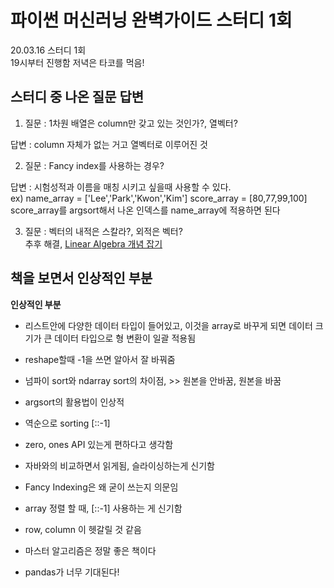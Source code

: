 # 파이썬 머신러닝 완벽가이드 스터디 1회
20.03.16 스터디 1회   
19시부터 진행함 
저녁은 타코를 먹음!

## 스터디 중 나온 질문 답변
1. 질문 : 1차원 배열은 column만 갖고 있는 것인가?, 열벡터? 

 답변 : column 자체가 없는 거고 열벡터로 이루어진 것

2. 질문 : Fancy index를 사용하는 경우?

 답변 : 시험성적과 이름을 매칭 시키고 싶을때 사용할 수 있다.  
ex) name_array = ['Lee','Park','Kwon','Kim']
score_array = [80,77,99,100]
score_array를 argsort해서 나온 인덱스를 name_array에 적용하면 된다

3. 질문 : 벡터의 내적은 스칼라?, 외적은 벡터?  
   추후 해결, [Linear Algebra 개념 잡기](https://www.youtube.com/watch?v=fNk_zzaMoSs&list=PLZHQObOWTQDPD3MizzM2xVFitgF8hE_ab)

## 책을 보면서 인상적인 부분
**인상적인 부분**
 
- 리스트안에 다양한 데이터 타입이 들어있고, 이것을 array로 바꾸게 되면
데이터 크기가 큰 데이터 타입으로 형 변환이 일괄 적용됨

- reshape할때 -1을 쓰면 알아서 잘 바꿔줌

- 넘파이 sort와 ndarray sort의 차이점, >> 원본을 안바꿈, 원본을 바꿈

- argsort의 활용법이 인상적

- 역순으로 sorting [::-1]

- zero, ones API 있는게 편하다고 생각함

- 자바와의 비교하면서 읽게됨, 슬라이싱하는게 신기함
- Fancy Indexing은 왜 굳이 쓰는지 의문임
- array 정렬 할 때, [::-1] 사용하는 게 신기함
- row, column 이 헷갈릴 것 같음
- 마스터 알고리즘은 정말 좋은 책이다
- pandas가 너무 기대된다!
